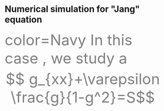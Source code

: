 # Numerical simulation for "Jang" equation

<font color=gray size=72>color=Navy
In this case , we study a $$ g_{xx}+\varepsilon \frac{g}{1-g^2}=S$$
</font>

